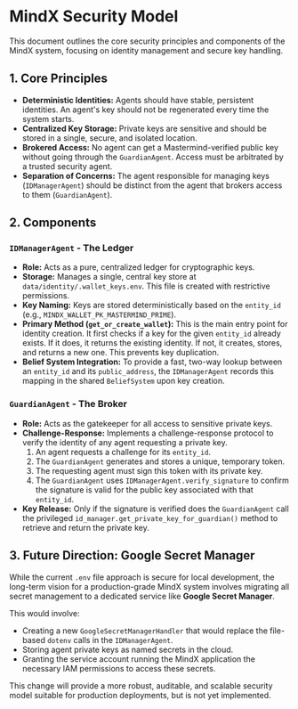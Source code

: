 # MindX Security Model

This document outlines the core security principles and components of the MindX system, focusing on identity management and secure key handling.

## 1. Core Principles

-   **Deterministic Identities:** Agents should have stable, persistent identities. An agent's key should not be regenerated every time the system starts.
-   **Centralized Key Storage:** Private keys are sensitive and should be stored in a single, secure, and isolated location.
-   **Brokered Access:** No agent can get a Mastermind-verified public key without going through the `GuardianAgent`. Access must be arbitrated by a trusted security agent.
-   **Separation of Concerns:** The agent responsible for managing keys (`IDManagerAgent`) should be distinct from the agent that brokers access to them (`GuardianAgent`).

## 2. Components

### `IDManagerAgent` - The Ledger

-   **Role:** Acts as a pure, centralized ledger for cryptographic keys.
-   **Storage:** Manages a single, central key store at `data/identity/.wallet_keys.env`. This file is created with restrictive permissions.
-   **Key Naming:** Keys are stored deterministically based on the `entity_id` (e.g., `MINDX_WALLET_PK_MASTERMIND_PRIME`).
-   **Primary Method (`get_or_create_wallet`):** This is the main entry point for identity creation. It first checks if a key for the given `entity_id` already exists. If it does, it returns the existing identity. If not, it creates, stores, and returns a new one. This prevents key duplication.
-   **Belief System Integration:** To provide a fast, two-way lookup between an `entity_id` and its `public_address`, the `IDManagerAgent` records this mapping in the shared `BeliefSystem` upon key creation.

### `GuardianAgent` - The Broker

-   **Role:** Acts as the gatekeeper for all access to sensitive private keys.
-   **Challenge-Response:** Implements a challenge-response protocol to verify the identity of any agent requesting a private key.
    1.  An agent requests a challenge for its `entity_id`.
    2.  The `GuardianAgent` generates and stores a unique, temporary token.
    3.  The requesting agent must sign this token with its private key.
    4.  The `GuardianAgent` uses `IDManagerAgent.verify_signature` to confirm the signature is valid for the public key associated with that `entity_id`.
-   **Key Release:** Only if the signature is verified does the `GuardianAgent` call the privileged `id_manager.get_private_key_for_guardian()` method to retrieve and return the private key.

## 3. Future Direction: Google Secret Manager

While the current `.env` file approach is secure for local development, the long-term vision for a production-grade MindX system involves migrating all secret management to a dedicated service like **Google Secret Manager**.

This would involve:
-   Creating a new `GoogleSecretManagerHandler` that would replace the file-based `dotenv` calls in the `IDManagerAgent`.
-   Storing agent private keys as named secrets in the cloud.
-   Granting the service account running the MindX application the necessary IAM permissions to access these secrets.

This change will provide a more robust, auditable, and scalable security model suitable for production deployments, but is not yet implemented.
